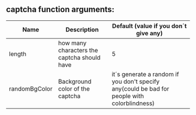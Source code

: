

## captcha function arguments:
Name  | Description  | Default (value if you don´t give any)
------------- | ------------- | -------------
length  | how many characters the captcha should have | 5
randomBgColor  | Background color of the captcha | it´s generate a random if you don't specify any(could be bad for people with colorblindness)
